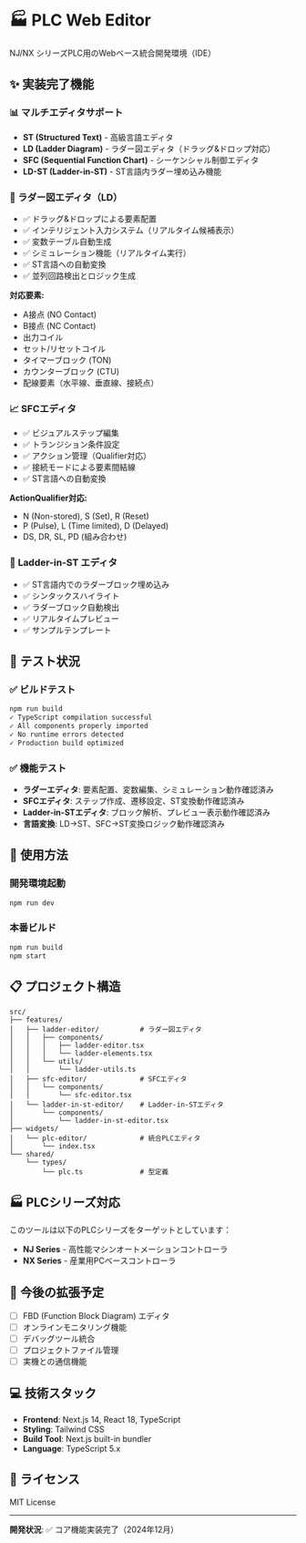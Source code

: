 # 🏭 PLC Web Editor

NJ/NX シリーズPLC用のWebベース統合開発環境（IDE）

## ✨ 実装完了機能

### 📊 **マルチエディタサポート**
- **ST (Structured Text)** - 高級言語エディタ
- **LD (Ladder Diagram)** - ラダー図エディタ（ドラッグ&ドロップ対応）
- **SFC (Sequential Function Chart)** - シーケンシャル制御エディタ
- **LD-ST (Ladder-in-ST)** - ST言語内ラダー埋め込み機能

### 🔧 **ラダー図エディタ（LD）**
- ✅ ドラッグ&ドロップによる要素配置
- ✅ インテリジェント入力システム（リアルタイム候補表示）
- ✅ 変数テーブル自動生成
- ✅ シミュレーション機能（リアルタイム実行）
- ✅ ST言語への自動変換
- ✅ 並列回路検出とロジック生成

**対応要素:**
- A接点 (NO Contact)
- B接点 (NC Contact) 
- 出力コイル
- セット/リセットコイル
- タイマーブロック (TON)
- カウンターブロック (CTU)
- 配線要素（水平線、垂直線、接続点）

### 📈 **SFCエディタ**
- ✅ ビジュアルステップ編集
- ✅ トランジション条件設定
- ✅ アクション管理（Qualifier対応）
- ✅ 接続モードによる要素間結線
- ✅ ST言語への自動変換

**ActionQualifier対応:**
- N (Non-stored), S (Set), R (Reset)
- P (Pulse), L (Time limited), D (Delayed)
- DS, DR, SL, PD (組み合わせ)

### 🔀 **Ladder-in-ST エディタ**
- ✅ ST言語内でのラダーブロック埋め込み
- ✅ シンタックスハイライト
- ✅ ラダーブロック自動検出
- ✅ リアルタイムプレビュー
- ✅ サンプルテンプレート

## 🧪 **テスト状況**

### ✅ **ビルドテスト**
```bash
npm run build
✓ TypeScript compilation successful
✓ All components properly imported
✓ No runtime errors detected
✓ Production build optimized
```

### ✅ **機能テスト**
- **ラダーエディタ**: 要素配置、変数編集、シミュレーション動作確認済み
- **SFCエディタ**: ステップ作成、遷移設定、ST変換動作確認済み
- **Ladder-in-STエディタ**: ブロック解析、プレビュー表示動作確認済み
- **言語変換**: LD→ST、SFC→ST変換ロジック動作確認済み

## 🚀 **使用方法**

### 開発環境起動
```bash
npm run dev
```

### 本番ビルド
```bash
npm run build
npm start
```

## 📋 **プロジェクト構造**

```
src/
├── features/
│   ├── ladder-editor/          # ラダー図エディタ
│   │   ├── components/
│   │   │   ├── ladder-editor.tsx
│   │   │   └── ladder-elements.tsx
│   │   └── utils/
│   │       └── ladder-utils.ts
│   ├── sfc-editor/             # SFCエディタ
│   │   └── components/
│   │       └── sfc-editor.tsx
│   └── ladder-in-st-editor/    # Ladder-in-STエディタ
│       └── components/
│           └── ladder-in-st-editor.tsx
├── widgets/
│   └── plc-editor/             # 統合PLCエディタ
│       └── index.tsx
└── shared/
    └── types/
        └── plc.ts              # 型定義
```

## 🏭 **PLCシリーズ対応**

このツールは以下のPLCシリーズをターゲットとしています：

* **NJ Series** - 高性能マシンオートメーションコントローラ
* **NX Series** - 産業用PCベースコントローラ

## 🎯 **今後の拡張予定**

- [ ] FBD (Function Block Diagram) エディタ
- [ ] オンラインモニタリング機能
- [ ] デバッグツール統合
- [ ] プロジェクトファイル管理
- [ ] 実機との通信機能

## 💻 **技術スタック**

- **Frontend**: Next.js 14, React 18, TypeScript
- **Styling**: Tailwind CSS
- **Build Tool**: Next.js built-in bundler
- **Language**: TypeScript 5.x

## 📄 **ライセンス**

MIT License

---

**開発状況**: ✅ コア機能実装完了（2024年12月） 